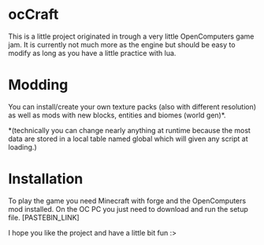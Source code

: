 # ocCraft
This is a little project originated in trough a very little OpenComputers game jam.
It is currently not much more as the engine but should be easy to modify as long as you have a little practice with lua.

# Modding
You can install/create your own texture packs (also with different resolution) as well as mods with new blocks, entities and biomes (world gen)*.

*(technically you can change nearly anything at runtime because the most data are stored in a local table named global which will given any script at loading.)

# Installation
To play the game you need Minecraft with forge and the OpenComputers mod installed.
On the OC PC you just need to download and run the setup file.
[PASTEBIN_LINK]


I hope you like the project and have a little bit fun :>

